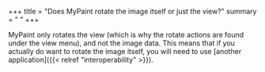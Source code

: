 +++
title = "Does MyPaint rotate the image itself or just the view?"
summary = " "
+++

MyPaint only rotates the view (which is why the rotate actions are found
under the view menu), and not the image data. This means that if you
actually do want to rotate the image itself, you will need to use
[another application]({{< relref "interoperability" >}}).

